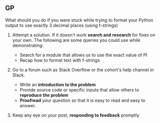## GP

What should you do if you were stuck while trying to format your Python output to use exactly 3 decimal places (using f-strings)

1. Attempt a solution. If it doesn't work **search and research** for fixes on your own. The following are some queries you could use while demonstrating:
   * Search for a module that allows us to use the exact value of PI
   * Recap how to format text with f-strings

2. Go to a forum such as Stack Overflow or the cohort's help channel in Slack.
   * Write an **introduction to the problem**
   * Provide source code or specific inputs that allow others to **reproduce the problem**
   * **Proofread** your question so that it is easy to read and easy to answer.

3. Keep any eye on your post, **responding to feedback** promptly

